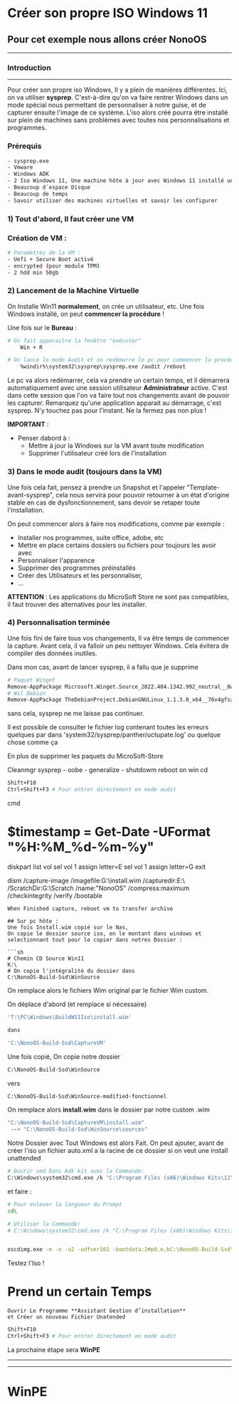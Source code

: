 # Créer son propre ISO Windows 11

## Pour cet exemple nous allons créer **NonoOS**
---

### **Introduction**
---
Pour créer son propre iso Windows, Il y a plein de manières différentes. Ici,  on va utiliser **sysprep**.
C'est-à-dire qu'on va faire rentrer Windows dans un mode spécial nous permettant de personnaliser à notre guise, et de capturer ensuite l'image de ce système. L'iso alors créé pourra être installé sur plein de machines sans problèmes avec toutes nos personnalisations et programmes. 

### **Prérequis**
```sh
- sysprep.exe
- Vmware
- Windows ADK
- 2 Iso Windows 11, Une machine hôte à jour avec Windows 11 installé une VM avec win11 que l´on clonera
- Beaucoup d´espace Disque
- Beaucoup de temps
- Savoir utiliser des machines virtuelles et savoir les configurer
```

### **1) Tout d'abord, Il faut créer une VM**

### Création de VM :
```sh
# Paramètres de la VM :
- Uefi + Secure Boot activé
- encrypted (pour module TPM)
- 2 hdd min 50gb

```


### **2) Lancement de la Machine Virtuelle**
On Installe Win11 **normalement**, on crée un utilisateur, etc.
Une fois Windows installé, on peut **commencer la procédure** !

Une fois sur le **Bureau** :

```sh
# On fait apparaitre la fenêtre "exécuter"
    Win + R
```
```sh
# On lance le mode Audit et on redémarre le pc pour commencer la procédure
    %windir%\system32\sysprep\sysprep.exe /audit /reboot
```

Le pc va alors redémarrer, cela va prendre un certain temps, et il démarrera automatiquement avec une session utilisateur **Administrateur** active. C'est dans cette session que l'on va faire tout nos changements avant de pouvoir les capturer. Remarquez qu'une application apparait au démarrage, c'est sysprep. N'y touchez pas pour l'instant. Ne la fermez pas non plus !

**IMPORTANT** :
- Penser dabord à :
    - Mettre à jour la Windows sur la VM avant toute modification                     
    - Supprimer l'utilisateur créé lors de l'installation

### **3) Dans le mode audit (toujours dans la VM)**
Une fois cela fait, pensez à prendre un Snapshot et l'appeler "Template-avant-sysprep", cela nous servira pour pouvoir retourner à un état d'origine stable en cas de dysfonctionnement, sans devoir se retaper toute l'installation.  

On peut commencer alors à faire nos modifications, comme par exemple :

- Installer nos programmes, suite office, adobe, etc
- Mettre en place certains dossiers ou fichiers pour toujours les avoir avec
- Personnaliser l'apparence
- Supprimer des programmes préinstallés
- Créer des Utilisateurs et les personnaliser,
- ...

**ATTENTION** : Les applications du MicroSoft Store ne sont pas compatibles, il faut trouver des alternatives pour les installer.


### **4) Personnalisation terminée**
Une fois fini de faire tous vos changements, Il va être temps de commencer la capture.
Avant cela, il va falloir un peu nettoyer Windows. Cela évitera de compiler des données inutiles.

Dans mon cas, avant de lancer sysprep, il a fallu que je supprime

```sh
# Paquet Winget
Remove-AppPackage Microsoft.Winget.Source_2022.404.1342.992_neutral__8wekyb3d8bbwe
# Wsl Debian
Remove-AppPackage TheDebianProject.DebianGNULinux_1.1.3.0_x64__76v4gfsz19hv4
```
sans cela, sysprep ne me laisse pas continuer.

Il est possible de consulter le fichier log contenant toutes les erreurs quelques par dans 'system32/sysprep/panther/uctupate.log' ou quelque chose comme ça

En plus de supprimer les paquets du MicroSoft-Store
 
Cleanmgr
sysprep  - oobe - generalize - shutdowm
reboot on win cd

```sh
Shift+F10
Ctrl+Shift+F3 # Pour entrer directement en mode audit
```
 cmd

# $timestamp = Get-Date -UFormat "%H:%M_%d-%m-%y"

diskpart
list vol
sel vol 1
assign letter=E
sel vol 1
assign letter=G
exit

dism /capture-image /imagefile:G:\install.wim /capturedir:E:\ /ScratchDir:G:\Scratch /name:"NonoOS" /compress:maximum /checkintegrity /verify /bootable

```
When Finished capture, reboot vm to transfer archive

## Sur pc hôte :
Une fois Install.wim copié sur le Nas, 
On copie le dossier source iso, en le montant dans windows et selectionnant tout pour le copier dans notres Dossier : 

```sh
# Chemin CD Source Win11
K:\
# On copie l'intégralité du dossier dans
C:\NonoOS-Build-Ssd\WinSource
```
On remplace alors le fichiers Wim original par le fichier Wim custom.

On déplace d'abord (et remplace si nécessaire)

```sh
'T:\PC\Windows\BuildW11Iso\install.wim'

dans

'C:\NonoOS-Build-Ssd\CaptureVM'
```
Une fois copié, On copie notre dossier
```sh
C:\NonoOS-Build-Ssd\WinSource
```
vers
```sh
C:\NonoOS-Build-Ssd\WinSource-modified-fonctionnel
```
On remplace alors
**install.wim** dans le dossier par notre custom .wim


```sh
"C:\NonoOS-Build-Ssd\CaptureVM\install.wim"
 --> "C:\NonoOS-Build-Ssd\WinSource\sources"
```
Notre Dossier avec Tout Windows est alors Fait. On peut ajouter, avant de créer l'iso un fichier auto.xml a la racine de ce dossier si on veut une install unattended

```sh
# Ouvrir cmd Dans Adk kit avec la Commande:
C:\Windows\system32\cmd.exe /k "C:\Program Files (x86)\Windows Kits\11\Assessment and Deployment Kit\Deployment Tools\DandISetEnv.bat" 
```

et faire :

```sh
# Pour enlever la longueur du Prompt
cd\
```
```sh
# Utiliser la Commande:
# C:\Windows\system32\cmd.exe /k "C:\Program Files (x86)\Windows Kits\11\Assessment and Deployment Kit\Deployment Tools\DandISetEnv.bat" 


oscdimg.exe -m -o -u2 -udfver102 -bootdata:2#p0,e,bC:\NonoOS-Build-Ssd\WinSource-modified-fonctionnel\boot\etfsboot.com#pEF,e,bC:\NonoOS-Build-Ssd\WinSource-modified-fonctionnel\efi\microsoft\boot\efisys.bin C:\NonoOS-Build-Ssd\WinSource-modified-fonctionnel C:\NonoOS-Build-Ssd\NonoOS.iso
```
Testez l'Iso !

# Prend un certain Temps
```
Ouvrir Le Programme **Assistant Gestion d’installation**
et Créer un nouveau Fichier Unatended
```

```sh
Shift+F10
Ctrl+Shift+F3 # Pour entrer directement en mode audit
```

La prochaine étape sera **WinPE**

---
---

# WinPE

